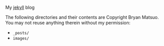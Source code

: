 My [jekyll][] blog

The following directories and their contents are Copyright Bryan Matsuo. You may not reuse anything therein without my permission:

* `_posts/`
* `images/`

[jekyll]: https://github.com/mojombo/jekyll "jekyll"
